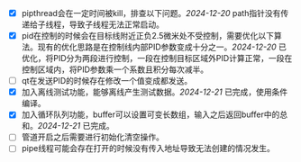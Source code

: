 - [x] pipthread会在一定时间被kill，排查以下问题。_2024-12-20_ path指针没有传递给子线程，导致子线程无法正常启动。
- [x] pid在控制的时候会在目标线附近正负2.5微米处不受控制，需要优化以下算法。现有的优化思路是在控制线内部PID参数变成十分之一。_2024-12-20_ 已优化，将PID分为两段进行控制，一段在控制目标区域外PID计算正常，一段在控制区域内，将PID参数乘一个系数且积分每次减半。
- [ ] qt在发送PID的时候存在修改一个值变成都发送。
- [x] 加入离线测试功能，能够离线产生测试数据。_2024-12-21_ 已完成，使用条件编译。
- [x] 加入循环队列功能，buffer可以设置可变长数组，输入之后返回buffer中的总和。_2024-12-21_ 已完成。
- [ ] 管道开启之后需要进行初始化清空操作。
- [ ] pipe线程可能会存在打开的时候没有传入地址导致无法创建的情况发生。
